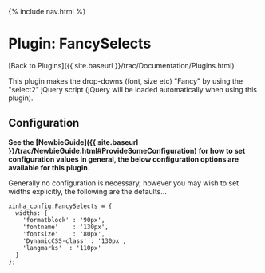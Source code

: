 {% include nav.html %}

# Plugin: FancySelects 

[Back to Plugins]({{ site.baseurl }}/trac/Documentation/Plugins.html)

This plugin makes the drop-downs (font, size etc) "Fancy" by using the "select2" jQuery script (jQuery will be loaded automatically when using this plugin).

## Configuration

**See the [NewbieGuide]({{ site.baseurl }}/trac/NewbieGuide.html#ProvideSomeConfiguration) for how to set configuration values in general, the below configuration options are available for this plugin.**

Generally no configuration is necessary, however you may wish to set widths explicitly, the following are the defaults...


```
xinha_config.FancySelects = {
  widths: {
    'formatblock' : '90px',
    'fontname'    : '130px',
    'fontsize'    : '80px',
    'DynamicCSS-class' : '130px',
    'langmarks'  : '110px'
  }
};
```

